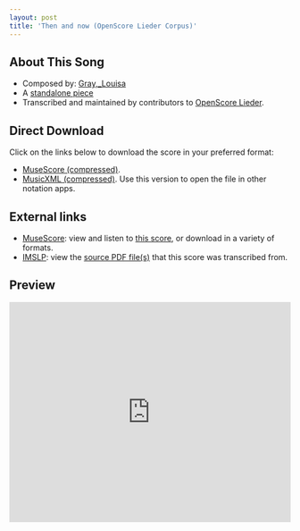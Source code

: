 ```yaml
---
layout: post
title: 'Then and now (OpenScore Lieder Corpus)'
---
```


## About This Song

- Composed by: [Gray,_Louisa](https://fourscoreandmore.org/openscore/lieder/Gray,_Louisa)
- A [standalone piece](https://fourscoreandmore.org/openscore/lieder/Gray,_Louisa/_)
- Transcribed and maintained by contributors to [OpenScore Lieder].

[OpenScore Lieder]: https://musescore.com/openscore-lieder-corpus

## Direct Download

Click on the links below to download the score in your preferred format:
- [MuseScore (compressed)](https://github.com/openscore/lieder/blob/main/scores/Gray,_Louisa/_/Then_and_now/lc6620454.mscz?raw=true).
- [MusicXML (compressed)](https://github.com/openscore/lieder/blob/main/scores/Gray,_Louisa/_/Then_and_now/lc6620454.mxl?raw=true). Use this version to open the file in other notation apps.

## External links

- [MuseScore]: view and listen to [this score][MuseScore], or download in a variety of formats.
- [IMSLP]: view the [source PDF file(s)][IMSLP] that this score was transcribed from.

[MuseScore]: https://musescore.com/score/6620454
[IMSLP]: https://imslp.org/wiki/Special:ReverseLookup/286578

## Preview

<iframe width="100%" height="394" src="https://musescore.com/openscore-lieder-corpus/scores/6620454/embed" frameborder="0" allowfullscreen allow="autoplay; fullscreen"></iframe>
